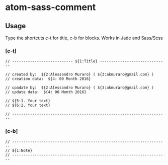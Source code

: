# atom-sass-comment

## Usage
Type the shortcuts c-t for title, c-b for blocks.
Works in Jade and Sass/Scss

### [c-t]

    // --------------------------- ${1:Title} ------------------------------

    // created by:  ${2:Alessandro Muraro} ( ${3:akmuraro@gmail.com} )
    // creation data:  ${4: 00 Month 2016}

    // upadate by:  ${2:Alessandro Muraro} ( ${3:akmuraro@gmail.com} )
    // update data:  ${4: 00 Month 2016}

    // ${5:1. Your text}
    // ${6:2. Your text}

    // ---------------------------------------------------------------------

### [c-b]

    // ---------------------------------------------------------------------
    // ${1:Note}
    // ---------------------------------------------------------------------
